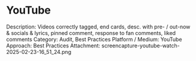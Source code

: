 # YouTube

Description: Videos correctly tagged, end cards, desc. with pre- / out-now & socials & lyrics, pinned comment, response to fan comments, liked comments
Category: Audit, Best Practices
Platform / Medium: YouTube
Approach: Best Practices
Attachment: screencapture-youtube-watch-2025-02-23-16_51_24.png